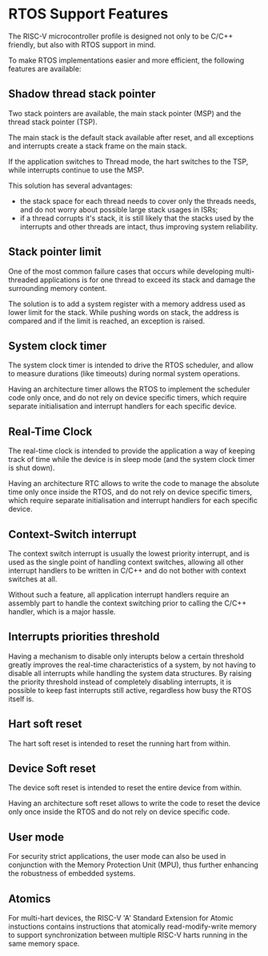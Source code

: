# RTOS Support Features

The RISC-V microcontroller profile is designed not only to be C/C++ friendly, but also with RTOS support in mind.

To make RTOS implementations easier and more efficient, the following features are available:

## Shadow thread stack pointer

Two stack pointers are available, the main stack pointer (MSP) and the thread stack pointer (TSP).

The main stack is the default stack available after reset, and all exceptions and interrupts create
a stack frame on the main stack.

If the application switches to Thread mode, the hart switches to the TSP, while interrupts continue 
to use the MSP.

This solution has several advantages:

* the stack space for each thread needs to cover only the threads needs, and do not worry about 
possible large stack usages in ISRs;
* if a thread corrupts it's stack, it is still likely that the stacks used by the interrupts and 
other threads are intact, thus improving system reliability.

## Stack pointer limit

One of the most common failure cases that occurs while developing multi-threaded applications is 
for one thread to exceed its stack and damage the surrounding memory content.

The solution is to add a system register with a memory address used as lower limit for the stack.
While pushing words on stack, the address is compared and if the limit is reached, an exception is 
raised.

## System clock timer

The system clock timer is intended to drive the RTOS scheduler, and allow to measure durations 
(like timeouts) during normal system operations.

Having an architecture timer allows the RTOS to implement the scheduler code only once, and do not
rely on device specific timers, which require separate initialisation and interrupt handlers for
each specific device.

## Real-Time Clock

The real-time clock is intended to provide the application a way of keeping track of time while the 
device is in sleep mode (and the system clock timer is shut down).

Having an architecture RTC allows to write the code to manage the absolute time only once inside the RTOS, 
and do not rely 
on device specific timers, which require separate initialisation and interrupt handlers for
each specific device.

## Context-Switch interrupt

The context switch interrupt is usually the lowest priority interrupt, and is used as the single point 
of handling context switches, allowing all other interrupt handlers to be written in C/C++ and do 
not bother with context switches at all.

Without such a feature, all application interrupt handlers require an assembly part to handle the 
context switching prior to calling the C/C++ handler, which is a major hassle.

## Interrupts priorities threshold

Having a mechanism to disable only interupts below a certain threshold greatly improves the real-time
characteristics of a system, by not having to disable all interrupts while handling the system 
data structures. By raising the priority threshold instead of completely disabling interrupts, it 
is possible to keep fast interrupts still active, regardless how busy the RTOS itself is.

## Hart soft reset

The hart soft reset is intended to reset the running hart from within.

## Device Soft reset

The device soft reset is intended to reset the entire device from within.

Having an architecture soft reset allows to write the code to reset the device only once 
inside the RTOS and do not rely on device specific code.

## User mode

For security strict applications, the user mode can also be used in conjunction with the Memory 
Protection Unit (MPU), thus further enhancing the robustness of embedded systems.

## Atomics 

For multi-hart devices, the RISC-V 'A' Standard Extension for Atomic instuctions contains 
instructions that atomically 
read-modify-write memory to support synchronization between multiple RISC-V harts running in 
the same memory space.
